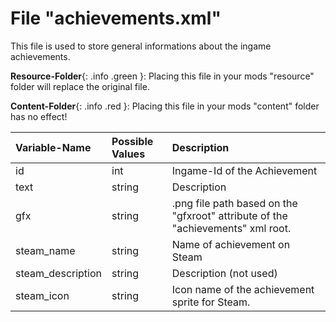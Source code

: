 # File "achievements.xml"

This file is used to store general informations about the ingame achievements.

**Resource-Folder**{: .info .green }: Placing this file in your mods "resource" folder will replace the original file.

**Content-Folder**{: .info .red }: Placing this file in your mods "content" folder has no effect!


| Variable-Name | Possible Values | Description |
|:--|:--|:--|
|id|int|Ingame-Id of the Achievement|
|text|string|Description|
|gfx|string|.png file path based on the "gfxroot" attribute of the "achievements" xml root.|
|steam_name|string|Name of achievement on Steam|
|steam_description|string|Description (not used)|
|steam_icon|string|Icon name of the achievement sprite for Steam.|